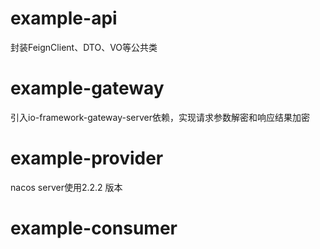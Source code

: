 # example-api

封装FeignClient、DTO、VO等公共类

# example-gateway

引入io-framework-gateway-server依赖，实现请求参数解密和响应结果加密

# example-provider

nacos server使用2.2.2 版本

# example-consumer